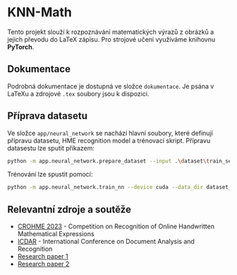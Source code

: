 # KNN-Math

Tento projekt slouží k rozpoznávání matematických výrazů z obrázků a jejich převodu do LaTeX zápisu. Pro strojové učení využíváme knihovnu **PyTorch**.

## Dokumentace

Podrobná dokumentace je dostupná ve složce `dokumentace`. Je psána v LaTeXu a zdrojové `.tex` soubory jsou k dispozici.

## Příprava datasetu

Ve složce `app/neural_network` se nachází hlavní soubory, které definují přípravu datasetu, HME recognition model a trénovací skript. Přípravu datasestu lze sputit příkazem:

```bash
python -m app.neural_network.prepare_dataset --input .\dataset\train_set\ --output dataset_path/
```

Trénování lze spustit pomocí:

```bash
python -m app.neural_network.train_nn --device cuda --data_dir dataset_path/ --epochs 30
```

## Relevantní zdroje a soutěže

-   [CROHME 2023](https://crohme2023.ltu-ai.dev/) - Competition on Recognition of Online Handwritten Mathematical Expressions
-   [ICDAR](https://ai.100tal.com/icdar) - International Conference on Document Analysis and Recognition
-   [Research paper 1](https://link.springer.com/chapter/10.1007/978-3-031-41679-8_33)
-   [Research paper 2](https://link.springer.com/chapter/10.1007/978-3-031-41679-8_34)
